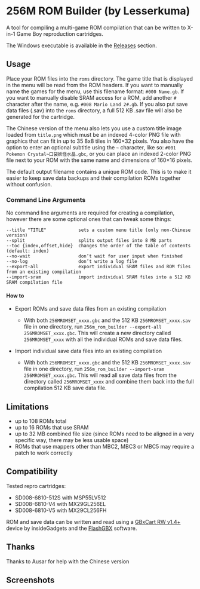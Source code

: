 ﻿# 256M ROM Builder (by Lesserkuma)

A tool for compiling a multi-game ROM compilation that can be written to X-in-1 Game Boy reproduction cartridges.

The Windows executable is available in the [Releases](https://github.com/lesserkuma/256M_ROM_Builder/releases) section.

## Usage

Place your ROM files into the `roms` directory. The game title that is displayed in the menu will be read from the ROM headers. If you want to manually name the games for the menu, use this filename format: `#000 Name.gb`. If you want to manually disable SRAM access for a ROM, add another `#` character after the name, e.g. `#008 Mario Land 2#.gb`. If you also put save data files (.sav) into the `roms` directory, a full 512 KB .sav file will also be generated for the cartridge.

The Chinese version of the menu also lets you use a custom title image loaded from `title.png` which must be an indexed 4-color PNG file with graphics that can fit in up to 35 8x8 tiles in 160×32 pixels. You also have the option to enter an optional subtitle using the `~` character, like so: `#001 Pokemon Crystal~口袋妖怪水晶.gbc`, or you can place an indexed 2-color PNG file next to your ROM with the same name and dimensions of 160×16 pixels.

The default output filename contains a unique ROM code. This is to make it easier to keep save data backups and their compilation ROMs together without confusion.

### Command Line Arguments

No command line arguments are required for creating a compilation, however there are some optional ones that can tweak some things:

```
--title "TITLE"            sets a custom menu title (only non-Chinese version)
--split                    splits output files into 8 MB parts
--toc {index,offset,hide}  changes the order of the table of contents (default: index)
--no-wait                  don’t wait for user input when finished
--no-log                   don’t write a log file
--export-all               export individual SRAM files and ROM files from an existing compilation
--import-sram              import individual SRAM files into a 512 KB SRAM compilation file
```

#### How to
- Export ROMs and save data files from an existing compilation
  - With both `256MROMSET_xxxx.gbc` and the 512 KB `256MROMSET_xxxx.sav` file in one directory, run `256m_rom_builder --export-all 256MROMSET_xxxx.gbc`. This will create a new directory called `256MROMSET_xxxx` with all the individual ROMs and save data files.

- Import individual save data files into an existing compilation
  - With both `256MROMSET_xxxx.gbc` and the 512 KB `256MROMSET_xxxx.sav` file in one directory, run `256m_rom_builder --import-sram 256MROMSET_xxxx.gbc`. This will read all save data files from the directory called `256MROMSET_xxxx` and combine them back into the full compilation 512 KB save data file.


## Limitations
- up to 108 ROMs total
- up to 16 ROMs that use SRAM
- up to 32 MB combined file size (since ROMs need to be aligned in a very specific way, there may be less usable space)
- ROMs that use mappers other than MBC2, MBC3 or MBC5 may require a patch to work correctly

## Compatibility
Tested repro cartridges:
- SD008-6810-512S with MSP55LV512
- SD008-6810-V4 with MX29GL256EL
- SD008-6810-V5 with MX29CL256FH

ROM and save data can be written and read using a [GBxCart RW v1.4+](https://www.gbxcart.com/) device by insideGadgets and the [FlashGBX](https://github.com/lesserkuma/FlashGBX) software.

## Thanks
Thanks to Ausar for help with the Chinese version

## Screenshots

<img src="https://raw.githubusercontent.com/lesserkuma/256M_ROM_Builder/master/.github/screen.png" alt="" />
